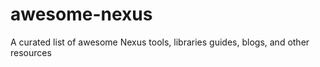 # awesome-nexus
A curated list of awesome Nexus tools, libraries guides, blogs, and other resources 
